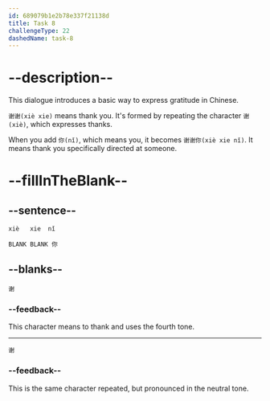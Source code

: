 ```yaml
---
id: 689079b1e2b78e337f21138d
title: Task 8
challengeType: 22
dashedName: task-8
---
```


<!-- (Audio) A: 谢谢你 -->

# --description--

This dialogue introduces a basic way to express gratitude in Chinese.

`谢谢(xiè xie)` means thank you. It's formed by repeating the character `谢(xiè)`, which expresses thanks.

When you add `你(nǐ)`, which means you, it becomes `谢谢你(xiè xie nǐ)`. It means thank you specifically directed at someone.

# --fillInTheBlank--

## --sentence--

 `xiè   xie  nǐ`

`BLANK BLANK 你`

## --blanks--

`谢`

### --feedback--

This character means to thank and uses the fourth tone.

---

`谢`

### --feedback--

This is the same character repeated, but pronounced in the neutral tone.
